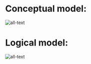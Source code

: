 # Conceptual model:
![all-text](https://github.com/bispo-daniel/SQL_Scripts/blob/main/BrazilDB/BrazilDB--ConceptualModel.png)

# Logical model:
![all-text](https://github.com/bispo-daniel/SQL_Scripts/blob/main/BrazilDB/BrazilDB--LogicalModel.png)